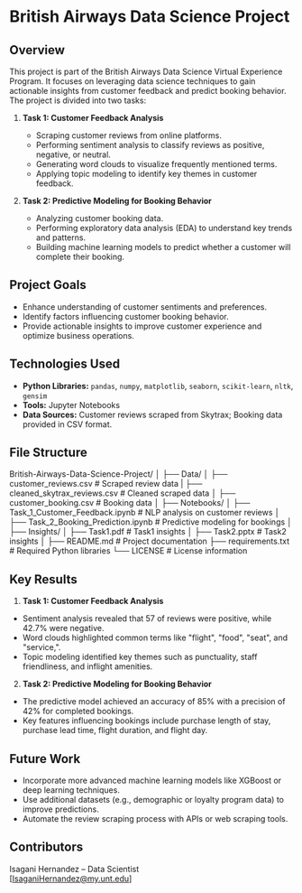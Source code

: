 # British Airways Data Science Project

## Overview
This project is part of the British Airways Data Science Virtual Experience Program. It focuses on leveraging data science techniques to gain actionable insights from customer feedback and predict booking behavior. The project is divided into two tasks:

1. **Task 1: Customer Feedback Analysis**
   - Scraping customer reviews from online platforms.
   - Performing sentiment analysis to classify reviews as positive, negative, or neutral.
   - Generating word clouds to visualize frequently mentioned terms.
   - Applying topic modeling to identify key themes in customer feedback.

2. **Task 2: Predictive Modeling for Booking Behavior**
   - Analyzing customer booking data.
   - Performing exploratory data analysis (EDA) to understand key trends and patterns.
   - Building machine learning models to predict whether a customer will complete their booking.

## Project Goals
- Enhance understanding of customer sentiments and preferences.
- Identify factors influencing customer booking behavior.
- Provide actionable insights to improve customer experience and optimize business operations.

## Technologies Used
- **Python Libraries:** `pandas`, `numpy`, `matplotlib`, `seaborn`, `scikit-learn`, `nltk`, `gensim`
- **Tools:** Jupyter Notebooks
- **Data Sources:** Customer reviews scraped from Skytrax; Booking data provided in CSV format.

## File Structure
British-Airways-Data-Science-Project/
│
├── Data/
│ ├── customer_reviews.csv # Scraped review data
| ├── cleaned_skytrax_reviews.csv # Cleaned scraped data
│ ├── customer_booking.csv # Booking data
│
├── Notebooks/
│ ├── Task_1_Customer_Feedback.ipynb # NLP analysis on customer reviews
│ ├── Task_2_Booking_Prediction.ipynb # Predictive modeling for bookings
│
├── Insights/
│ ├── Task1.pdf # Task1 insights
│ ├── Task2.pptx # Task2 insights
│
├── README.md # Project documentation
├── requirements.txt # Required Python libraries
└── LICENSE # License information


## Key Results

1. **Task 1: Customer Feedback Analysis**
- Sentiment analysis revealed that 57 of reviews were positive, while 42.7% were negative.
- Word clouds highlighted common terms like "flight", "food", "seat", and "service,".
- Topic modeling identified key themes such as punctuality, staff friendliness, and inflight amenities.

2. **Task 2: Predictive Modeling for Booking Behavior**
- The predictive model achieved an accuracy of 85% with a precision of 42% for completed bookings.
- Key features influencing bookings include purchase length of stay, purchase lead time, flight duration, and flight day.

## Future Work
- Incorporate more advanced machine learning models like XGBoost or deep learning techniques.
- Use additional datasets (e.g., demographic or loyalty program data) to improve predictions.
- Automate the review scraping process with APIs or web scraping tools.

## Contributors
Isagani Hernandez – Data Scientist  
[IsaganiHernandez@my.unt.edu]  



